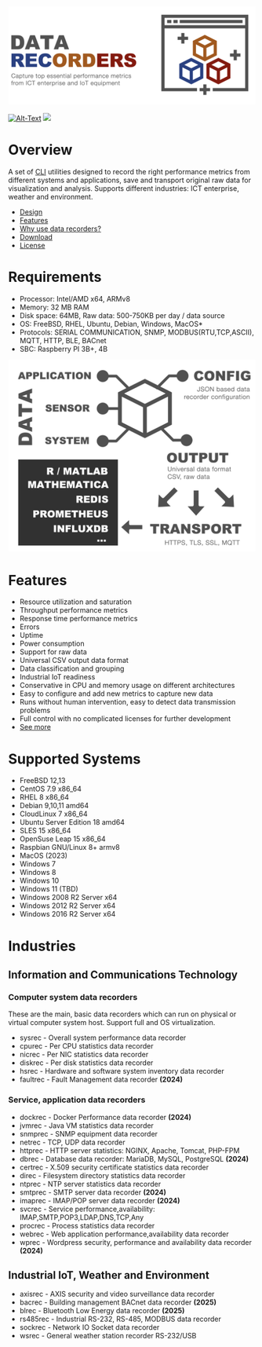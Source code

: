 <img src="/docs/img/recorders-logo3.png" />

[![Alt-Text](https://img.shields.io/static/v1.svg?label=ver&message=2.0&color=success)](docs/start.md)
[![](https://img.shields.io/static/v1.svg?label=license&message=BSD3&color=blue)](LICENSE)

# Overview
A set of [CLI](https://en.wikipedia.org/wiki/Command-line_interface) utilities designed to record the right performance metrics from different systems and applications, save and transport original raw data for visualization and analysis. Supports different industries: ICT enterprise, weather and environment.

<!--- <div align="center">
<img src="/docs/img/recorders-logo.png" height="80%" width="80%" />
</div> --->

* [Design](docs/design.md)
* [Features](docs/features.md)
* [Why use data recorders?](docs/why.md)
* [Download](docs/download.md)
* [License](docs/license.md)
  
# Requirements

* Processor: Intel/AMD x64, ARMv8
* Memory: 32 MB RAM
* Disk space: 64MB, Raw data: 500-750KB per day / data source
* OS: FreeBSD, RHEL, Ubuntu, Debian, Windows, MacOS*
* Protocols: SERIAL COMMUNICATION, SNMP, MODBUS(RTU,TCP,ASCII), MQTT, HTTP, BLE, BACnet
* SBC: Raspberry PI 3B+, 4B


<img src="/docs/img/recorders-top3.png" />


# Features

* Resource utilization and saturation
* Throughput performance metrics
* Response time performance metrics
* Errors
* Uptime
* Power consumption
* Support for raw data
* Universal CSV output data format
* Data classification and grouping
* Industrial IoT readiness
* Conservative in CPU and memory usage on different architectures 
* Easy to configure and add new metrics to capture new data 
* Runs without human intervention, easy to detect data transmission problems
* Full control with no complicated licenses for further development
* [See more](docs/features.md)

# Supported Systems

* FreeBSD 12,13
* CentOS 7.9 x86_64
* RHEL 8 x86_64
* Debian 9,10,11 amd64
* CloudLinux 7 x86_64
* Ubuntu Server Edition 18 amd64
* SLES 15 x86_64
* OpenSuse Leap 15 x86_64
* Raspbian GNU/Linux 8+ armv8
* MacOS (2023)
* Windows 7
* Windows 8
* Windows 10
* Windows 11 (TBD)
* Windows 2008 R2 Server x64
* Windows 2012 R2 Server x64
* Windows 2016 R2 Server x64

# Industries

## Information and Communications Technology

### Computer system data recorders
These are the main, basic data recorders which can run on physical or virtual computer system host. Support full and OS virtualization.
 * sysrec - Overall system performance data recorder
 * cpurec - Per CPU statistics data recorder
 * nicrec - Per NIC statistics data recorder
 * diskrec - Per disk statistics data recorder
 * hsrec - Hardware and software system inventory data recorder
 * faultrec - Fault Management data recorder **(2024)**

### Service, application data recorders

 * dockrec - Docker Performance data recorder **(2024)**
 * jvmrec - Java VM statistics data recorder
 * snmprec - SNMP equipment data recorder
 * netrec - TCP, UDP data recorder
 * httprec - HTTP server statistics: NGINX, Apache, Tomcat, PHP-FPM
 * dbrec - Database data recorder: MariaDB, MySQL, PostgreSQL **(2024)**
 * certrec - X.509 security certificate statistics data recorder
 * direc - Filesystem directory statistics data recorder
 * ntprec - NTP server statistics data recorder
 * smtprec - SMTP server data recorder **(2024)**
 * imaprec - IMAP/POP server data recorder **(2024)**
 * svcrec - Service performance,availability: IMAP,SMTP,POP3,LDAP,DNS,TCP,Any
 * procrec - Process statistics data recorder
 * webrec - Web application performance,availability data recorder
 * wprec - Wordpress security, performance and availability data recorder **(2024)**

## Industrial IoT, Weather and Environment

 * axisrec - AXIS security and video surveillance data recorder
 * bacrec - Building management BACnet data recorder **(2025)**
 * blrec - Bluetooth Low Energy data recorder **(2025)**
 * rs485rec - Industrial RS-232, RS-485, MODBUS data recorder 
 * sockrec - Network IO Socket data recorder
 * wsrec - General weather station recorder RS-232/USB
